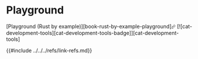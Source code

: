 # Playground

[Playground (Rust by example)][book-rust-by-example-playground]⮳  [![cat-development-tools][cat-development-tools-badge]][cat-development-tools]

{{#include ../../../refs/link-refs.md}}
